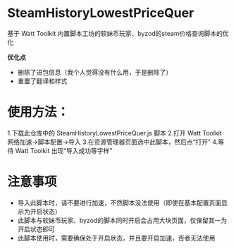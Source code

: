 # SteamHistoryLowestPriceQuer
基于 Watt Toolkit 内置脚本工坊的软妹币玩家、byzod的steam价格查询脚本的优化

**优化点**
* 删除了进包信息（我个人觉得没有什么用，于是删除了）
* 重置了翻译和样式

# 使用方法：
1.下载此仓库中的 SteamHistoryLowestPriceQuer.js 脚本
2.打开 Watt Toolkit 网络加速→脚本配置→导入
3.在资源管理器页面选中此脚本，然后点“打开”
4.等待 Watt Toolkit 出现“导入成功等字样”

# 注意事项
* 导入此脚本时，请不要进行加速，不然脚本没法使用（即使在基本配置页面显示为开启状态）
* 此脚本与软妹币玩家、byzod的脚本同时开启会占用大块页面，仅保留其一为开启状态即可
* 此脚本使用时，需要确保处于开启状态，并且要开启加速，否者无法使用
